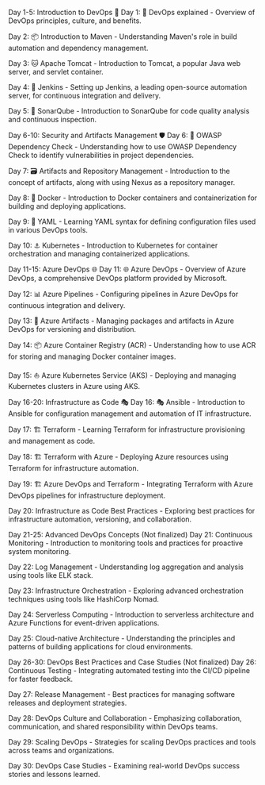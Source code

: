 Day 1-5: Introduction to DevOps 🔄
Day 1: 🔄 DevOps explained - Overview of DevOps principles, culture, and benefits.

Day 2: 📦 Introduction to Maven - Understanding Maven's role in build automation and dependency management.

Day 3: 🐱 Apache Tomcat - Introduction to Tomcat, a popular Java web server, and servlet container.

Day 4: 🚀 Jenkins - Setting up Jenkins, a leading open-source automation server, for continuous integration and delivery.

Day 5: 🎯 SonarQube - Introduction to SonarQube for code quality analysis and continuous inspection.

Day 6-10: Security and Artifacts Management 🛡️
Day 6: 🧪 OWASP Dependency Check - Understanding how to use OWASP Dependency Check to identify vulnerabilities in project dependencies.

Day 7: 🗃️ Artifacts and Repository Management - Introduction to the concept of artifacts, along with using Nexus as a repository manager.

Day 8: 🐳 Docker - Introduction to Docker containers and containerization for building and deploying applications.

Day 9: 📄 YAML - Learning YAML syntax for defining configuration files used in various DevOps tools.

Day 10: ⚓ Kubernetes - Introduction to Kubernetes for container orchestration and managing containerized applications.

Day 11-15: Azure DevOps 🌐
Day 11: 🌐 Azure DevOps - Overview of Azure DevOps, a comprehensive DevOps platform provided by Microsoft.

Day 12: 📊 Azure Pipelines - Configuring pipelines in Azure DevOps for continuous integration and delivery.

Day 13: 🎨 Azure Artifacts - Managing packages and artifacts in Azure DevOps for versioning and distribution.

Day 14: 📦 Azure Container Registry (ACR) - Understanding how to use ACR for storing and managing Docker container images.

Day 15: ⛵ Azure Kubernetes Service (AKS) - Deploying and managing Kubernetes clusters in Azure using AKS.

Day 16-20: Infrastructure as Code 🎭
Day 16: 🎭 Ansible - Introduction to Ansible for configuration management and automation of IT infrastructure.

Day 17: 🏗️ Terraform - Learning Terraform for infrastructure provisioning and management as code.

Day 18: 🏗️ Terraform with Azure - Deploying Azure resources using Terraform for infrastructure automation.

Day 19: 🏗️ Azure DevOps and Terraform - Integrating Terraform with Azure DevOps pipelines for infrastructure deployment.

Day 20: Infrastructure as Code Best Practices - Exploring best practices for infrastructure automation, versioning, and collaboration.

Day 21-25: Advanced DevOps Concepts (Not finalized)
Day 21: Continuous Monitoring - Introduction to monitoring tools and practices for proactive system monitoring.

Day 22: Log Management - Understanding log aggregation and analysis using tools like ELK stack.

Day 23: Infrastructure Orchestration - Exploring advanced orchestration techniques using tools like HashiCorp Nomad.

Day 24: Serverless Computing - Introduction to serverless architecture and Azure Functions for event-driven applications.

Day 25: Cloud-native Architecture - Understanding the principles and patterns of building applications for cloud environments.

Day 26-30: DevOps Best Practices and Case Studies (Not finalized)
Day 26: Continuous Testing - Integrating automated testing into the CI/CD pipeline for faster feedback.

Day 27: Release Management - Best practices for managing software releases and deployment strategies.

Day 28: DevOps Culture and Collaboration - Emphasizing collaboration, communication, and shared responsibility within DevOps teams.

Day 29: Scaling DevOps - Strategies for scaling DevOps practices and tools across teams and organizations.

Day 30: DevOps Case Studies - Examining real-world DevOps success stories and lessons learned.
